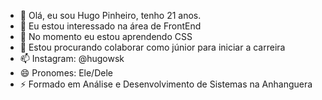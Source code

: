 - 👋 Olá, eu sou Hugo Pinheiro, tenho 21 anos.
- 👀 Eu estou interessado na área de FrontEnd
- 🌱 No momento eu estou aprendendo CSS
- 💞️ Estou procurando colaborar como júnior para iniciar a carreira
- 📫 Instagram: @hugowsk
- 😄 Pronomes: Ele/Dele
- ⚡ Formado em Análise e Desenvolvimento de Sistemas na Anhanguera

<!---
hugomaia1234/hugomaia1234 is a ✨ special ✨ repository because its `README.md` (this file) appears on your GitHub profile.
You can click the Preview link to take a look at your changes.
--->

